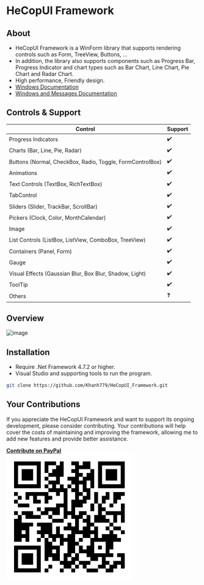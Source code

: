 # HeCopUI Framework
## About
- HeCopUI Framework is a WinForm library that supports rendering controls such as Form, TreeView, Buttons, ... 
- In addition, the library also supports components such as Progress Bar, Progress Indicator and chart types such as Bar Chart, Line Chart, Pie Chart and Radar Chart.
- High performance, Friendly design.
- [Windows Documentation](https://learn.microsoft.com/en-us/windows/win32/winmsg/window-class-styles)
- [Windows and Messages Documentation](https://learn.microsoft.com/en-us/windows/win32/winmsg/windowing)
## Controls & Support
| Control                                 | Support |
|-----------------------------------------|---------|
| Progress Indicators                     | ✔️      |
| Charts (Bar, Line, Pie, Radar)         | ✔️      |
| Buttons (Normal, CheckBox, Radio, Toggle, FormControlBox) | ✔️   |
| Animations                              | ✔️      |
| Text Controls (TextBox, RichTextBox)   | ✔️      |
| TabControl                              | ✔️      |
| Sliders (Slider, TrackBar, ScrollBar)  | ✔️      |
| Pickers (Clock, Color, MonthCalendar)   | ✔️      |
| Image                                   | ✔️      |
| List Controls (ListBox, ListView, ComboBox, TreeView) | ✔️ |
| Containers (Panel, Form)                | ✔️      |
| Gauge                                   | ✔️      |
| Visual Effects (Gaussian Blur, Box Blur, Shadow, Light) | ✔️      |
| ToolTip                                 | ✔️      |
| Others                                  | ❓      |

## Overview
![image](https://github.com/Khanh779/HeCopUI_Framework/blob/master/Screenshot/Record1.gif)

## Installation
- Require .Net Framework 4.7.2 or higher.
- Visual Studio and supporting tools to run the program.
```bash
git clone https://github.com/Khanh779/HeCopUI_Framework.git
```

## Your Contributions
If you appreciate the HeCopUI Framework and want to support its ongoing development, please consider contributing. Your contributions will help cover the costs of maintaining and improving the framework, allowing me to add new features and provide better assistance.

**[Contribute on PayPal](https://www.paypal.me/Khanhtran283)**  
![image](https://github.com/Khanh779/HeCopUI_Framework/blob/master/Screenshot/PP_QR.png)



